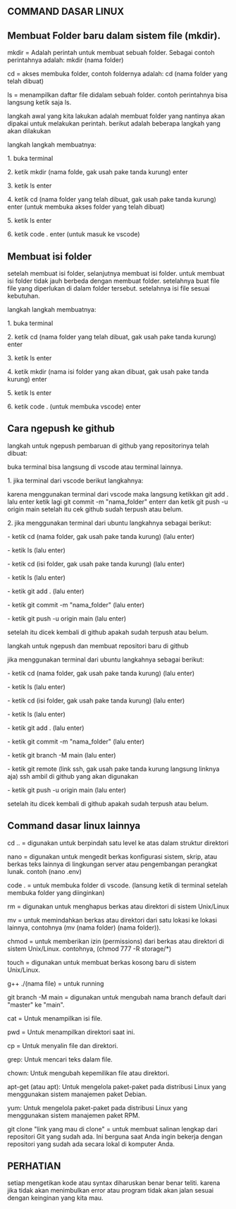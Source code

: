 ## COMMAND DASAR LINUX

## Membuat Folder baru dalam sistem file (mkdir).
mkdir = Adalah perintah untuk membuat sebuah folder. Sebagai contoh perintahnya adalah: mkdir (nama folder)
<p>cd    = akses membuka folder, contoh foldernya adalah: cd (nama folder yang telah dibuat)</p>
<p>ls    = menampilkan daftar file didalam sebuah folder. contoh perintahnya bisa langsung ketik saja ls.</p>

langkah awal yang kita lakukan adalah membuat folder yang nantinya akan dipakai untuk melakukan perintah. berikut adalah beberapa langkah yang akan dilakukan

<p>langkah langkah membuatnya:</p>
<p>1. buka terminal</p>
<p>2. ketik mkdir (nama folde, gak usah pake tanda kurung) enter</p>
<p>3. ketik ls enter</p>
<p>4. ketik cd (nama folder yang telah dibuat, gak usah pake tanda kurung) enter (untuk membuka akses folder yang telah dibuat)</p>
<p>5. ketik ls enter</p>
<p>6. ketik code . enter (untuk masuk ke vscode)</p>

## Membuat isi folder
setelah membuat isi folder, selanjutnya membuat isi folder. untuk membuat isi folder tidak jauh berbeda dengan membuat folder. setelahnya buat file file yang diperlukan di dalam folder tersebut. setelahnya isi file sesuai kebutuhan. 
<p>langkah langkah membuatnya:</p>
<p>1. buka terminal</p>
<p>2. ketik cd (nama folder yang telah dibuat, gak usah pake tanda kurung) enter</p>
<p>3. ketik ls enter</p>
<p>4. ketik mkdir (nama isi folder yang akan dibuat, gak usah pake tanda kurung) enter</p>
<p>5. ketik ls enter</p>
<p>6. ketik code . (untuk membuka vscode) enter</p>

## Cara ngepush ke github
langkah untuk ngepush pembaruan di github yang repositorinya telah dibuat:
<p>buka terminal bisa langsung di vscode atau terminal lainnya.</p>
<p> 1. jika terminal dari vscode berikut langkahnya:</p>
<p> karena menggunakan terminal dari vscode maka langsung ketikkan git add . lalu enter ketik lagi git commit -m "nama_folder" enterr dan ketik git push -u origin main  setelah itu cek github sudah terpush atau belum.</p>
<p> 2. jika menggunakan terminal dari ubuntu langkahnya sebagai berikut:</p>
<p> - ketik cd (nama folder, gak usah pake tanda kurung) (lalu enter)</p>
<p> - ketik ls (lalu enter)</p>
<p> - ketik cd (isi folder, gak usah pake tanda kurung) (lalu enter)</p>
<p> - ketik ls (lalu enter)</p>
<p> - ketik git add . (lalu enter)</p>
<p> - ketik git commit -m "nama_folder" (lalu enter)</p>
<p> - ketik git push -u origin main (lalu enter)</p>
<p>setelah itu dicek kembali di github apakah sudah terpush atau belum.</p>
<p> 
<p>langkah untuk ngepush dan membuat repositori baru di github</p>
<p>jika menggunakan terminal dari ubuntu langkahnya sebagai berikut:</p>
<p> - ketik cd (nama folder, gak usah pake tanda kurung) (lalu enter)</p>
<p> - ketik ls (lalu enter)</p>
<p> - ketik cd (isi folder, gak usah pake tanda kurung) (lalu enter)</p>
<p> - ketik ls (lalu enter)</p>
<p> - ketik git add . (lalu enter)</p>
<p> - ketik git commit -m "nama_folder" (lalu enter)</p>
<p> - ketik git branch -M main  (lalu enter)</p>
<p> - ketik git remote (link ssh, gak usah pake tanda kurung langsung linknya aja) ssh ambil di github yang akan digunakan</p>
<p> - ketik git push -u origin main (lalu enter)</p>
<p>setelah itu dicek kembali di github apakah sudah terpush atau belum.</p>
</p>


## Command dasar linux lainnya
cd .. =  digunakan untuk berpindah satu level ke atas dalam struktur direktori
<p>nano  = digunakan untuk mengedit berkas konfigurasi sistem, skrip, atau berkas teks lainnya di lingkungan server atau pengembangan perangkat lunak. contoh (nano .env)</p> 
<p>code . = untuk membuka folder di vscode. (lansung ketik di terminal setelah membuka folder yang diinginkan)</p>
<p>rm    = digunakan untuk menghapus berkas atau direktori di sistem Unix/Linux</p>
<p>mv    = untuk memindahkan berkas atau direktori dari satu lokasi ke lokasi lainnya, contohnya (mv (nama folder) (nama folder)).</p>
<p>chmod = untuk memberikan izin (permissions) dari berkas atau direktori di sistem Unix/Linux. contohnya, (chmod 777 -R storage/*)</p>
<p>touch = digunakan untuk membuat berkas kosong baru di sistem Unix/Linux.</p>
<p>g++ ./(nama file) = untuk running </p>
<p>git branch -M main = digunakan untuk mengubah nama branch default dari "master" ke "main".</p>
<p>cat  = Untuk menampilkan isi file.</p>
<p>pwd  = Untuk menampilkan direktori saat ini.</p>
<p>cp  =  Untuk menyalin file dan direktori.</p>
<p>grep: Untuk mencari teks dalam file.</p>
<p>chown: Untuk mengubah kepemilikan file atau direktori.</p>
<p>apt-get (atau apt): Untuk mengelola paket-paket pada distribusi Linux yang menggunakan sistem manajemen paket Debian.</p>
<p>yum: Untuk mengelola paket-paket pada distribusi Linux yang menggunakan sistem manajemen paket RPM.</p>
<p>git clone "link yang mau di clone"  = untuk membuat salinan lengkap dari repositori Git yang sudah ada. Ini berguna saat Anda ingin bekerja dengan repositori yang sudah ada secara lokal di komputer Anda.</p>


## PERHATIAN
setiap mengetikan kode atau syntax diharuskan benar benar teliti. karena jika tidak akan menimbulkan error atau program tidak akan jalan sesuai dengan keinginan yang kita mau.